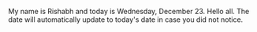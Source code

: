My name is Rishabh and today is Wednesday, December 23. Hello all. The date will automatically update to today's date in case you did not notice.
